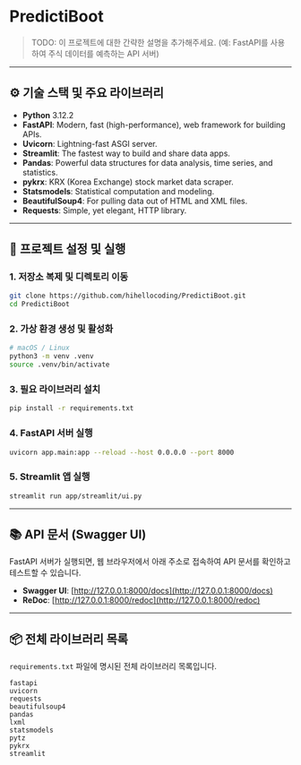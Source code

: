 # PredictiBoot

> TODO: 이 프로젝트에 대한 간략한 설명을 추가해주세요. (예: FastAPI를 사용하여 주식 데이터를 예측하는 API 서버)

---

## ⚙️ 기술 스택 및 주요 라이브러리

*   **Python** 3.12.2
*   **FastAPI**: Modern, fast (high-performance), web framework for building APIs.
*   **Uvicorn**: Lightning-fast ASGI server.
*   **Streamlit**: The fastest way to build and share data apps.
*   **Pandas**: Powerful data structures for data analysis, time series, and statistics.
*   **pykrx**: KRX (Korea Exchange) stock market data scraper.
*   **Statsmodels**: Statistical computation and modeling.
*   **BeautifulSoup4**: For pulling data out of HTML and XML files.
*   **Requests**: Simple, yet elegant, HTTP library.

---

## 🚀 프로젝트 설정 및 실행

### 1. 저장소 복제 및 디렉토리 이동
```bash
git clone https://github.com/hihellocoding/PredictiBoot.git
cd PredictiBoot
```

### 2. 가상 환경 생성 및 활성화
```bash
# macOS / Linux
python3 -m venv .venv
source .venv/bin/activate
```

### 3. 필요 라이브러리 설치
```bash
pip install -r requirements.txt
```

### 4. FastAPI 서버 실행
```bash
uvicorn app.main:app --reload --host 0.0.0.0 --port 8000
```

### 5. Streamlit 앱 실행
```bash
streamlit run app/streamlit/ui.py
```

---

## 📚 API 문서 (Swagger UI)

FastAPI 서버가 실행되면, 웹 브라우저에서 아래 주소로 접속하여 API 문서를 확인하고 테스트할 수 있습니다.

*   **Swagger UI**: [http://127.0.0.1:8000/docs](http://127.0.0.1:8000/docs)
*   **ReDoc**: [http://127.0.0.1:8000/redoc](http://127.0.0.1:8000/redoc)

---

## 📦 전체 라이브러리 목록

`requirements.txt` 파일에 명시된 전체 라이브러리 목록입니다.

```
fastapi
uvicorn
requests
beautifulsoup4
pandas
lxml
statsmodels
pytz
pykrx
streamlit
```
